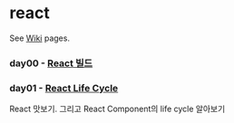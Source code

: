 # react

See [Wiki](https://github.com/studye/react/wiki) pages.

### day00 - [React 빌드](https://github.com/studye/react/wiki/React-%EB%B9%8C%EB%93%9C%ED%95%98%EA%B8%B0)

### day01 - [React Life Cycle](https://github.com/studye/react/wiki/React-Life-Cycle) 
React 맛보기. 그리고 React Component의 life cycle 알아보기
